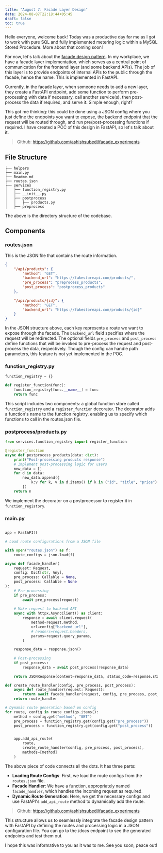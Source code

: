 ```yaml
---
title: "August 7: Facade Layer Design"
date: 2024-08-07T22:18:44+05:45
draft: false
toc: true
---
```

Hello everyone, welcome back! Today was a productive day for me as I got to work with pure SQL and fully implemented metering logic within a MySQL Stored Procedure. More about that coming soon!

For now, let's talk about the  [facade design pattern](https://refactoring.guru/design-patterns/facade). In my workplace, we have a facade layer implementation, which serves as a central point of communication for the frontend layer (and some backend APIs). The job of this layer is to provide endpoints of internal APIs to the public through the facade, hence the name. This is implemented in FastAPI.

Currently, in the facade layer, when someone needs to add a new layer, they create a FastAPI endpoint, add some function to perform pre-processing with data if necessary, call another service(s), then post-process the data if required, and serve it. Simple enough, right?

This got me thinking: this could be done using a JSON config where you just define the endpoints you want to expose, the backend endpoint that the request will be routed through, and run pre/post-processing functions if required. I have created a POC of this design in FastAPI, so let's talk about it.

> Github: https://github.com/ashishsubedi/facade_experiments

## File Structure

```
├── helpers
├── main.py
├── Readme.md
├── routes.json
├── services
│   ├── function_registry.py
│   ├── __init__.py
│   ├── postprocess
│   │   ├── products.py
│   ├── preprocess
```
The above is the directory structure of the codebase.

## Components

### routes.json

This is the JSON file that contains the route information.

```json
{
    "/api/products": {
        "method": "GET",
        "backend_url": "https://fakestoreapi.com/products/",
        "pre_process": "preprocess_products",
        "post_process": "postprocess_products"
    },
    
    "/api/products/{id}": {
        "method": "GET",
        "backend_url": "https://fakestoreapi.com/products/{id}"
    }   
}
```

In the JSON structure above, each key represents a route we want to expose through the facade. The `backend_url` field specifies where the request will be redirected. The optional fields `pre_process` and `post_process` define functions that will be invoked to pre-process the request and post-process the data, respectively. Though the config can handle path parameters, this feature is not yet implemented in the POC.

### function_registry.py

```python
function_registry = {}

def register_function(func):
    function_registry[func.__name__] = func
    return func

```

This script includes two components: a global function store called `function_registry` and a `register_function` decorator. The decorator adds a function's name to the function registry, enabling us to specify which functions to call in the routes.json file.

### postprocess/products.py

```python
from services.function_registry import register_function

@register_function
async def postprocess_products(data: dict):
    print("Post-processing procucts response")
    # Implement post-processing logic for users
    new_data = []
    for d in data:
        new_data.append({
            k:v for k, v in d.items() if k in ("id", "title", "price")
        })
    return n
```

We implement the decorator on a postprocessor to register it in `function_registory`.


### main.py
```python

app = FastAPI()

# Load route configurations from a JSON file

with open("routes.json") as f:
    route_configs = json.load(f)

async def facade_handler(
    request: Request,
    config: Dict[str, Any],
    pre_process: Callable = None,
    post_process: Callable = None
):
    # Pre-processing
    if pre_process:
        await pre_process(request)
    
    # Make request to backend API
    async with httpx.AsyncClient() as client:
        response = await client.request(
            method=request.method,
            url=config["backend_url"],
            # headers=request.headers,
            params=request.query_params,
        )

    response_data = response.json()
    
    # Post-processing
    if post_process:
        response_data = await post_process(response_data)
    
    return JSONResponse(content=response_data, status_code=response.status_code)

def create_route_handler(config, pre_process, post_process):
    async def route_handler(request: Request):
        return await facade_handler(request, config, pre_process, post_process)
    return route_handler

# Dynamic route generation based on config
for route, config in route_configs.items():
    method = config.get("method", "GET")
    pre_process = function_registry.get(config.get("pre_process"))
    post_process = function_registry.get(config.get("post_process"))


    app.add_api_route(
        route, 
        create_route_handler(config, pre_process, post_process),
        methods=[method]
    )

```

The above piece of code connects all the dots. It has three parts:

- **Loading Route Configs**: First, we load the route configs from the `routes.json` file.
- **Facade Handler**: We have a function, appropriately named `facade_handler`, which handles the incoming request as required.
- **Dynamic Route Generation**: Here, we get the necessary configs and use FastAPI's `add_api_route` method to dynamically add the route.

> Github: https://github.com/ashishsubedi/facade_experiments

This structure allows us to seamlessly integrate the facade design pattern with FastAPI by defining the routes and processing logic in a JSON configuration file. You can go to the /docs endpoint to see the generated endpoints and test them out.


I hope this was informative to you as it was to me. See you soon, peace out!